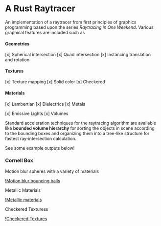 # A Rust Raytracer

An implementation of a raytracer from first principles of graphics programming based upon the series _Raytracing in One Weekend_. Various graphical features are included such as

#### Geometries

[x] Spherical intersection
[x] Quad intersection
[x] Instancing translation and rotation

#### Textures

[x] Texture mapping
[x] Solid color
[x] Checkered

#### Materials

[x] Lambertian
[x] Dielectrics
[x] Metals

[x] Emissive Lights
[x] Volumes

Standard acceleration techniques for the raytracing algorithm are available like **bounded volume hierarchy** for sorting the objects in scene according to the bounding boxes and organizing them into a tree-like structure for fastest ray-intersection calculation.

See some example outputs below!

### Cornell Box

Motion blur spheres with a variety of materials

[!Motion blur bouncing balls](/output/bouncing_balls.png)

Metallic Materials

[!Metallic materials](/output/metal.png)

Checkered Texturess

[!Checkered Textures](/output/checkered.png)

